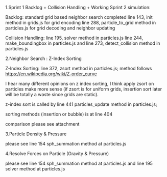 

1.Sprint 1 Backlog + Collision Handling + Working Sprint 2 simulation:

Backlog: standard grid based neighbor search completed
line 143, init method in grids.js for grid encoding
line 288, particle_to_grid method in particles.js for grid decoding and neighbor updating

Collision Handling:
line 195, solver method in particles.js
line 244, make_boundingbox in particles.js
and line 273, detect_collision method in particles.js



2.Neighbor Search : Z-Index Sorting

Z-Index Sorting:
line 372, zsort method in particles.js; 
method follows https://en.wikipedia.org/wiki/Z-order_curve

I hear many different opinions on z index sorting, I think apply zsort on particles make more sense (if zsort is for uniform grids, insertion sort later will be totally a waste since grids are static).

z-index sort is called by line 441 particles_update method in particles.js; 

sorting methods (insertion or bubble) is at line 404


comparison please see attachment



3.Particle Density & Pressure

please see line 154 sph_summation method at particles.js


4.Resolve Forces on Particle (Gravity & Pressure)

please see line 154 sph_summation method at particles.js and
line 195 solver method at particles.js 




